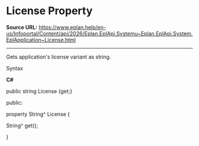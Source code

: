 # License Property

**Source URL:** https://www.eplan.help/en-us/Infoportal/Content/api/2026/Eplan.EplApi.Systemu~Eplan.EplApi.System.EplApplication~License.html

---

Gets application's license variant as string.

Syntax

**C#**



public string License {get;}

public:

property String^ License {

   String^ get();

}

